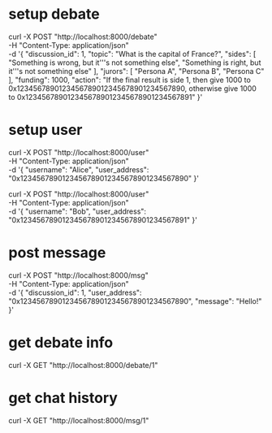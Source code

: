 # setup debate
curl -X POST "http://localhost:8000/debate" \
-H "Content-Type: application/json" \
-d '{
    "discussion_id": 1,
    "topic": "What is the capital of France?",
    "sides": [
        "Something is wrong, but it'\''s not something else",
        "Something is right, but it'\''s not something else"
    ],
    "jurors": [
        "Persona A",
        "Persona B", 
        "Persona C"
    ],
    "funding": 1000,
    "action": "If the final result is side 1, then give 1000 to 0x1234567890123456789012345678901234567890, otherwise give 1000 to 0x1234567890123456789012345678901234567891"
}'

# setup user
curl -X POST "http://localhost:8000/user" \
-H "Content-Type: application/json" \
-d '{
    "username": "Alice",
    "user_address": "0x1234567890123456789012345678901234567890"
}'

curl -X POST "http://localhost:8000/user" \
-H "Content-Type: application/json" \
-d '{
    "username": "Bob",
    "user_address": "0x1234567890123456789012345678901234567891"
}'

# post message
curl -X POST "http://localhost:8000/msg" \
-H "Content-Type: application/json" \
-d '{
    "discussion_id": 1,
    "user_address": "0x1234567890123456789012345678901234567890",
    "message": "Hello!"
}'

# get debate info
curl -X GET "http://localhost:8000/debate/1"

# get chat history
curl -X GET "http://localhost:8000/msg/1"